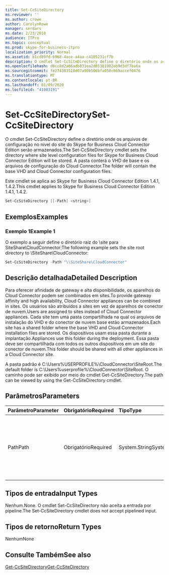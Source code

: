 ```yaml
---
title: Set-CcSiteDirectory
ms.reviewer: ''
ms.author: crowe
author: CarolynRowe
manager: serdars
ms.date: 2/23/2018
audience: ITPro
ms.topic: conceptual
ms.prod: skype-for-business-itpro
localization_priority: Normal
ms.assetid: b1cd89fd-6968-4ace-a4aa-c4105231cf7b
description: O cmdlet Set-CcSiteDirectory define o diretório onde os arquivos de configuração no nível do site do Skype for Business Cloud Connector Edition serão armazenados. A pasta conterá o VHD de base e os arquivos de configuração do Cloud Connector.
ms.openlocfilehash: d0cc8d2a66adb831ea2d85381902eb9d3df7ba6a
ms.sourcegitcommit: fe274303510d07a90b506bfa050c669accef0476
ms.translationtype: MT
ms.contentlocale: pt-BR
ms.lasthandoff: 01/09/2020
ms.locfileid: "41003191"
---
```

# <a name="set-ccsitedirectory"></a><span data-ttu-id="4783b-104">Set-CcSiteDirectory</span><span class="sxs-lookup"><span data-stu-id="4783b-104">Set-CcSiteDirectory</span></span>
 
<span data-ttu-id="4783b-105">O cmdlet Set-CcSiteDirectory define o diretório onde os arquivos de configuração no nível do site do Skype for Business Cloud Connector Edition serão armazenados.</span><span class="sxs-lookup"><span data-stu-id="4783b-105">The Set-CcSiteDirectory cmdlet sets the directory where site level configuration files for Skype for Business Cloud Connector Edition will be stored.</span></span> <span data-ttu-id="4783b-106">A pasta conterá o VHD de base e os arquivos de configuração do Cloud Connector.</span><span class="sxs-lookup"><span data-stu-id="4783b-106">The folder will contain the base VHD and Cloud Connector configuration files.</span></span>
  
<span data-ttu-id="4783b-107">Este cmdlet se aplica ao Skype for Business Cloud Connector Edition 1.4.1, 1.4.2.</span><span class="sxs-lookup"><span data-stu-id="4783b-107">This cmdlet applies to Skype for Business Cloud Connector Edition 1.4.1, 1.4.2.</span></span>
  
```powershell
Set-CcSiteDirectory [[-Path] <string>]
```

## <a name="examples"></a><span data-ttu-id="4783b-108">Exemplos</span><span class="sxs-lookup"><span data-stu-id="4783b-108">Examples</span></span>
<span data-ttu-id="4783b-109"><a name="Examples"> </a></span><span class="sxs-lookup"><span data-stu-id="4783b-109"></span></span>

### <a name="example-1"></a><span data-ttu-id="4783b-110">Exemplo 1</span><span class="sxs-lookup"><span data-stu-id="4783b-110">Example 1</span></span>

<span data-ttu-id="4783b-111">O exemplo a seguir define o diretório raiz do \\site para SiteShare\CloudConnector:</span><span class="sxs-lookup"><span data-stu-id="4783b-111">The following example sets the site root directory to \\SiteShare\CloudConnector:</span></span>
  
```powershell
Set-CcSiteDirectory -Path "\\SiteShare\CloudConnector"
```

## <a name="detailed-description"></a><span data-ttu-id="4783b-112">Descrição detalhada</span><span class="sxs-lookup"><span data-stu-id="4783b-112">Detailed Description</span></span>
<span data-ttu-id="4783b-113"><a name="DetailedDescription"> </a></span><span class="sxs-lookup"><span data-stu-id="4783b-113"></span></span>

<span data-ttu-id="4783b-114">Para oferecer afinidade de gateway e alta disponibilidade, os aparelhos do Cloud Connector podem ser combinados em sites.</span><span class="sxs-lookup"><span data-stu-id="4783b-114">To provide gateway affinity and high availability, Cloud Connector appliances can be combined in sites.</span></span> <span data-ttu-id="4783b-115">Os usuários são atribuídos a sites em vez de aparelhos de conector de nuvem.</span><span class="sxs-lookup"><span data-stu-id="4783b-115">Users are assigned to sites instead of Cloud Connector appliances.</span></span> <span data-ttu-id="4783b-116">Cada site tem uma pasta compartilhada na qual os arquivos de instalação do VHD e do conector de nuvem base estão armazenados.</span><span class="sxs-lookup"><span data-stu-id="4783b-116">Each site has a shared folder where the base VHD and Cloud Connector installation files are stored.</span></span> <span data-ttu-id="4783b-117">Os dispositivos usam essa pasta durante a implantação.</span><span class="sxs-lookup"><span data-stu-id="4783b-117">Appliances use this folder during the deployment.</span></span> <span data-ttu-id="4783b-118">Essa pasta deve ser compartilhada com todos os outros dispositivos em um site do conector de nuvem.</span><span class="sxs-lookup"><span data-stu-id="4783b-118">This folder should be shared with all other appliances in a Cloud Connector site.</span></span>
  
<span data-ttu-id="4783b-119">A pasta padrão é C:\Users\%USERPROFILE%\CloudConnector\SiteRoot.</span><span class="sxs-lookup"><span data-stu-id="4783b-119">The default folder is C:\Users\%userprofile%\CloudConnector\SiteRoot.</span></span> <span data-ttu-id="4783b-120">O caminho pode ser exibido por meio do cmdlet Get-CcSiteDirectory.</span><span class="sxs-lookup"><span data-stu-id="4783b-120">The path can be viewed by using the Get-CcSiteDirectory cmdlet.</span></span>
  
## <a name="parameters"></a><span data-ttu-id="4783b-121">Parâmetros</span><span class="sxs-lookup"><span data-stu-id="4783b-121">Parameters</span></span>
<span data-ttu-id="4783b-122"><a name="DetailedDescription"> </a></span><span class="sxs-lookup"><span data-stu-id="4783b-122"></span></span>

|<span data-ttu-id="4783b-123">**Parâmetro**</span><span class="sxs-lookup"><span data-stu-id="4783b-123">**Parameter**</span></span>|<span data-ttu-id="4783b-124">**Obrigatório**</span><span class="sxs-lookup"><span data-stu-id="4783b-124">**Required**</span></span>|<span data-ttu-id="4783b-125">**Tipo**</span><span class="sxs-lookup"><span data-stu-id="4783b-125">**Type**</span></span>|<span data-ttu-id="4783b-126">**Descrição**</span><span class="sxs-lookup"><span data-stu-id="4783b-126">**Description**</span></span>|
|:-----|:-----|:-----|:-----|
| <span data-ttu-id="4783b-127">Path</span><span class="sxs-lookup"><span data-stu-id="4783b-127">Path</span></span> <br/> | <span data-ttu-id="4783b-128">Obrigatório</span><span class="sxs-lookup"><span data-stu-id="4783b-128">Required</span></span> <br/> | <span data-ttu-id="4783b-129">System.String</span><span class="sxs-lookup"><span data-stu-id="4783b-129">System.String</span></span> <br/> |<span data-ttu-id="4783b-130">Fornece o caminho para a pasta em que os arquivos do site do conector de nuvem serão armazenados.</span><span class="sxs-lookup"><span data-stu-id="4783b-130">Provides the path to the folder where Cloud Connector site files will be stored.</span></span>  <br/> |
   
## <a name="input-types"></a><span data-ttu-id="4783b-131">Tipos de entrada</span><span class="sxs-lookup"><span data-stu-id="4783b-131">Input Types</span></span>
<span data-ttu-id="4783b-132"><a name="InputTypes"> </a></span><span class="sxs-lookup"><span data-stu-id="4783b-132"></span></span>

<span data-ttu-id="4783b-133">Nenhum.</span><span class="sxs-lookup"><span data-stu-id="4783b-133">None.</span></span> <span data-ttu-id="4783b-134">O cmdlet Set-CcSiteDirectory não aceita a entrada por pipeline.</span><span class="sxs-lookup"><span data-stu-id="4783b-134">The Set-CcSiteDirectory cmdlet does not accept pipelined input.</span></span>
  
## <a name="return-types"></a><span data-ttu-id="4783b-135">Tipos de retorno</span><span class="sxs-lookup"><span data-stu-id="4783b-135">Return Types</span></span>
<span data-ttu-id="4783b-136"><a name="ReturnTypes"> </a></span><span class="sxs-lookup"><span data-stu-id="4783b-136"></span></span>

<span data-ttu-id="4783b-137">Nenhum</span><span class="sxs-lookup"><span data-stu-id="4783b-137">None</span></span>
  
## <a name="see-also"></a><span data-ttu-id="4783b-138">Consulte Também</span><span class="sxs-lookup"><span data-stu-id="4783b-138">See also</span></span>
<span data-ttu-id="4783b-139"><a name="ReturnTypes"> </a></span><span class="sxs-lookup"><span data-stu-id="4783b-139"></span></span>

[<span data-ttu-id="4783b-140">Get-CcSiteDirectory</span><span class="sxs-lookup"><span data-stu-id="4783b-140">Get-CcSiteDirectory</span></span>](get-ccsitedirectory.md)
  

